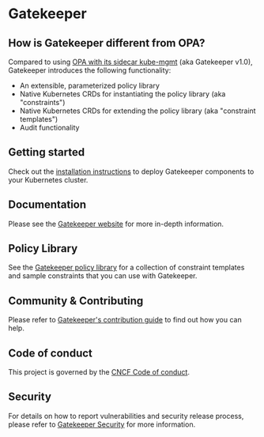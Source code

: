 # Gatekeeper

## How is Gatekeeper different from OPA?

Compared to using [OPA with its sidecar kube-mgmt](https://www.openpolicyagent.org/docs/kubernetes-admission-control.html) (aka Gatekeeper v1.0), Gatekeeper introduces the following functionality:

   * An extensible, parameterized policy library
   * Native Kubernetes CRDs for instantiating the policy library (aka "constraints")
   * Native Kubernetes CRDs for extending the policy library (aka "constraint templates")
   * Audit functionality

## Getting started

Check out the [installation instructions](https://open-policy-agent.github.io/gatekeeper/website/docs/install) to deploy Gatekeeper components to your Kubernetes cluster.

## Documentation

Please see the [Gatekeeper website](https://open-policy-agent.github.io/gatekeeper/website/docs/howto) for more in-depth information.

## Policy Library

See the [Gatekeeper policy library](https://open-policy-agent.github.io/gatekeeper-library/website/) for a collection of constraint templates and sample constraints that you can use with Gatekeeper.

## Community & Contributing

Please refer to [Gatekeeper's contribution guide](https://open-policy-agent.github.io/gatekeeper/website/docs/help) to find out how you can help.

## Code of conduct

This project is governed by the [CNCF Code of conduct](https://github.com/cncf/foundation/blob/master/code-of-conduct.md).

## Security

For details on how to report vulnerabilities and security release process, please refer to [Gatekeeper Security](https://open-policy-agent.github.io/gatekeeper/website/docs/security) for more information.
